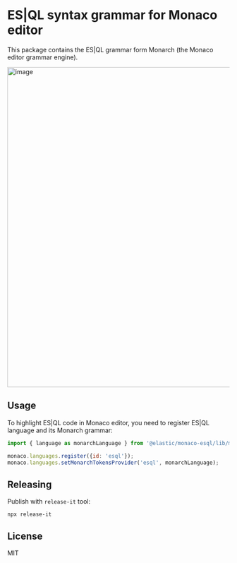 # ES|QL syntax grammar for Monaco editor

This package contains the ES|QL grammar form Monarch (the Monaco editor
grammar engine).

<img width="725" alt="image" src="https://github.com/user-attachments/assets/a725841e-68d6-4765-aa29-54a3062e6a3e" />


## Usage

To highlight ES|QL code in Monaco editor, you need to register ES|QL language
and its Monarch grammar:

```js
import { language as monarchLanguage } from '@elastic/monaco-esql/lib/monarch-shared';

monaco.languages.register({id: 'esql'});
monaco.languages.setMonarchTokensProvider('esql', monarchLanguage);
```


## Releasing

Publish with `release-it` tool:

```
npx release-it
```


## License

MIT
